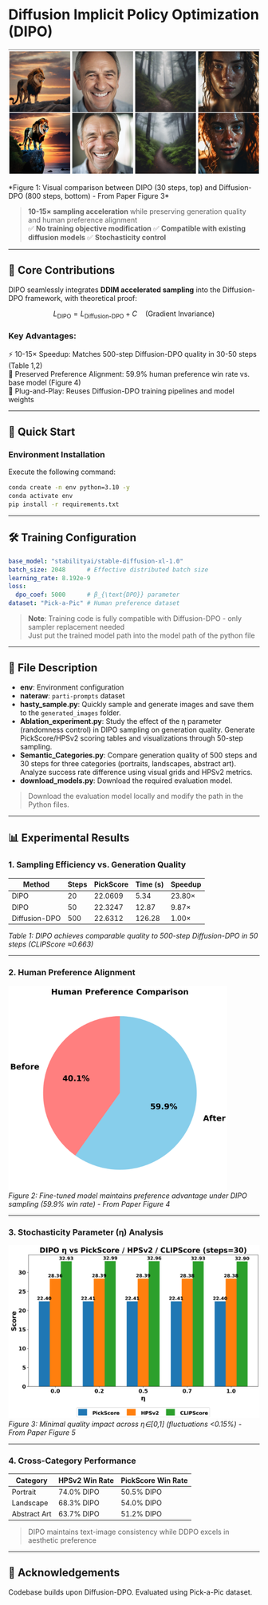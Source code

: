 # Diffusion Implicit Policy Optimization (DIPO)

<p align="center">
  <img src="assets/figure3.png" alt="Sampling_result" width="700"/>
</p> 
*Figure 1: Visual comparison between DIPO (30 steps, top) and Diffusion-DPO (800 steps, bottom) - From Paper Figure 3*

> **10-15× sampling acceleration** while preserving generation quality and human preference alignment  
✅ **No training objective modification** ✅ **Compatible with existing diffusion models** ✅ **Stochasticity control**

---

## 📌 Core Contributions
DIPO seamlessly integrates **DDIM accelerated sampling** into the Diffusion-DPO framework, with theoretical proof:

```math
L_{\text{DIPO}} = L_{\text{Diffusion-DPO}} + C \quad \text{(Gradient Invariance)}
```

### Key Advantages:

⚡ 10-15× Speedup: Matches 500-step Diffusion-DPO quality in 30-50 steps (Table 1,2)  
🎯 Preserved Preference Alignment: 59.9\% human preference win rate vs. base model (Figure 4)  
🧩 Plug-and-Play: Reuses Diffusion-DPO training pipelines and model weights  

---

## 🔧 Quick Start

### Environment Installation

Execute the following command:

```bash
conda create -n env python=3.10 -y
conda activate env
pip install -r requirements.txt
```

---

## 🛠️ Training Configuration

```yaml
base_model: "stabilityai/stable-diffusion-xl-1.0"
batch_size: 2048      # Effective distributed batch size
learning_rate: 8.192e-9
loss:
  dpo_coef: 5000      # β_{\text{DPO}} parameter
dataset: "Pick-a-Pic" # Human preference dataset
```

> **Note**: Training code is fully compatible with Diffusion-DPO - only sampler replacement needed  
> Just put the trained model path into the model path of the python file

---

## 📁 File Description
- **env**: Environment configuration
- **nateraw**: `parti-prompts` dataset  
- **hasty_sample.py**: Quickly sample and generate images and save them to the `generated_images` folder.  
- **Ablation_experiment.py**: Study the effect of the η parameter (randomness control) in DIPO sampling on generation quality. Generate PickScore/HPSv2 scoring tables and visualizations through 50-step sampling.  
- **Semantic_Categories.py**: Compare generation quality of 500 steps and 30 steps for three categories (portraits, landscapes, abstract art). Analyze success rate difference using visual grids and HPSv2 metrics.    
- **download_models.py**: Download the required evaluation model.

> Download the evaluation model locally and modify the path in the Python files.

---

## 📊 Experimental Results

### 1. Sampling Efficiency vs. Generation Quality

| Method        | Steps | PickScore | Time (s) | Speedup |
|---------------|-------|-----------|----------|---------|
| DIPO          | 20    | 22.0609   | 5.34     | 23.80×  |
| DIPO          | 50    | 22.3247   | 12.87    | 9.87×   |
| Diffusion-DPO | 500   | 22.6312   | 126.28   | 1.00×   |

*Table 1: DIPO achieves comparable quality to 500-step Diffusion-DPO in 50 steps (CLIPScore ≈0.663)*

---

### 2. Human Preference Alignment

![Preference Figure](assets/figure4.png)  
*Figure 2: Fine-tuned model maintains preference advantage under DIPO sampling (59.9% win rate) - From Paper Figure 4*

---

### 3. Stochasticity Parameter (η) Analysis

![Eta Figure](assets/figure5.png)  
*Figure 3: Minimal quality impact across η∈[0,1] (fluctuations <0.15%) - From Paper Figure 5*

---

### 4. Cross-Category Performance

| Category       | HPSv2 Win Rate | PickScore Win Rate |
|----------------|----------------|---------------------|
| Portrait       | 74.0% DIPO     | 50.5% DIPO          |
| Landscape      | 68.3% DIPO     | 54.0% DIPO          |
| Abstract Art   | 63.7% DIPO     | 51.2% DIPO          |

> DIPO maintains text-image consistency while DDPO excels in aesthetic preference

---

## 🙏 Acknowledgements

Codebase builds upon Diffusion-DPO. Evaluated using Pick-a-Pic dataset.
